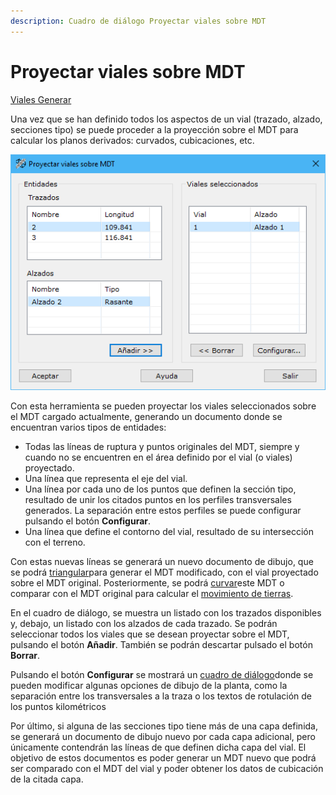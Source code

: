 ```yaml
---
description: Cuadro de diálogo Proyectar viales sobre MDT
---
```


# Proyectar viales sobre MDT

[Viales Generar](/mdtopx/fichas-de-herramientas/ficha-de-herramientas-viales/viales-generar.md)

Una vez que se han definido todos los aspectos de un vial (trazado, alzado, secciones tipo) se puede proceder a la proyección sobre el MDT para calcular los planos derivados: curvados, cubicaciones, etc.

![Cuadro de diálogo Proyectar viales sobre MDT](../../../.gitbook/assets/image-100.png)

Con esta herramienta se pueden proyectar los viales seleccionados sobre el MDT cargado actualmente, generando un documento donde se encuentran varios tipos de entidades:

* Todas las líneas de ruptura y puntos originales del MDT, siempre y cuando no se encuentren en el área definido por el vial (o viales) proyectado.
* Una línea que representa el eje del vial.
* Una línea por cada uno de los puntos que definen la sección tipo, resultado de unir los citados puntos en los perfiles transversales generados. La separación entre estos perfiles se puede configurar pulsando el botón **Configurar**.
* Una línea que define el contorno del vial, resultado de su intersección con el terreno.

Con estas nuevas líneas se generará un nuevo documento de dibujo, que se podrá [triangular](../../como/como-triangulacion.md)para generar el MDT modificado, con el vial proyectado sobre el MDT original. Posteriormente, se podrá [curvar](../../como/como-curvado.md)este MDT o comparar con el MDT original para calcular el [movimiento de tierras](../../como/como-cubicacion.md).

En el cuadro de diálogo, se muestra un listado con los trazados disponibles y, debajo, un listado con los alzados de cada trazado. Se podrán seleccionar todos los viales que se desean proyectar sobre el MDT, pulsando el botón **Añadir**. También se podrán descartar pulsado el botón **Borrar**.

Pulsando el botón **Configurar** se mostrará un [cuadro de diálogo](configuracion-de-la-planta.md)donde se pueden modificar algunas opciones de dibujo de la planta, como la separación entre los transversales a la traza o los textos de rotulación de los puntos kilométricos

Por último, si alguna de las secciones tipo tiene más de una capa definida, se generará un documento de dibujo nuevo por cada capa adicional, pero únicamente contendrán las líneas de que definen dicha capa del vial. El objetivo de estos documentos es poder generar un MDT nuevo que podrá ser comparado con el MDT del vial y poder obtener los datos de cubicación de la citada capa.
